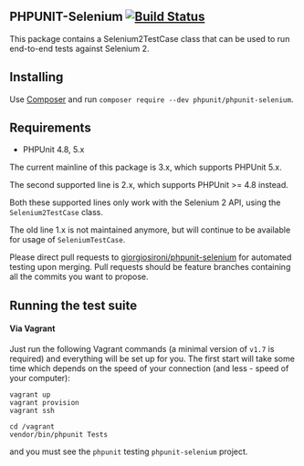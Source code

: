 PHPUNIT-Selenium [![Build Status](https://api.travis-ci.org/giorgiosironi/phpunit-selenium.svg?branch=2.x)](https://travis-ci.org/giorgiosironi/phpunit-selenium/branches)
-
This package contains a Selenium2TestCase class that can be used to run end-to-end tests against Selenium 2.

Installing
---

Use [Composer](https://getcomposer.org) and run `composer require --dev phpunit/phpunit-selenium`.

Requirements
---

- PHPUnit 4.8, 5.x

The current mainline of this package is 3.x, which supports PHPUnit 5.x.

The second supported line is 2.x, which supports PHPUnit >= 4.8 instead.

Both these supported lines only work with the Selenium 2 API, using the `Selenium2TestCase` class.

The old line 1.x is not maintained anymore, but will continue to be available for usage of `SeleniumTestCase`.

Please direct pull requests to [giorgiosironi/phpunit-selenium](https://github.com/giorgiosironi/phpunit-selenium) for automated testing upon merging. Pull requests should be feature branches containing all the commits you want to propose.

Running the test suite
---

#### Via Vagrant

Just run the following Vagrant commands (a minimal version of `v1.7` is required) and everything will be set up for you. The first start will take some time which depends on the speed of your connection (and less - speed of your computer):

    vagrant up
    vagrant provision
    vagrant ssh

    cd /vagrant
    vendor/bin/phpunit Tests
 
and you must see the `phpunit` testing `phpunit-selenium` project.

